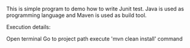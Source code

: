 This is simple program to demo how to write Junit test.
Java is used as programming language and Maven is used as build tool.

Execution details:

Open terminal
Go to project path
execute 'mvn clean install' command


